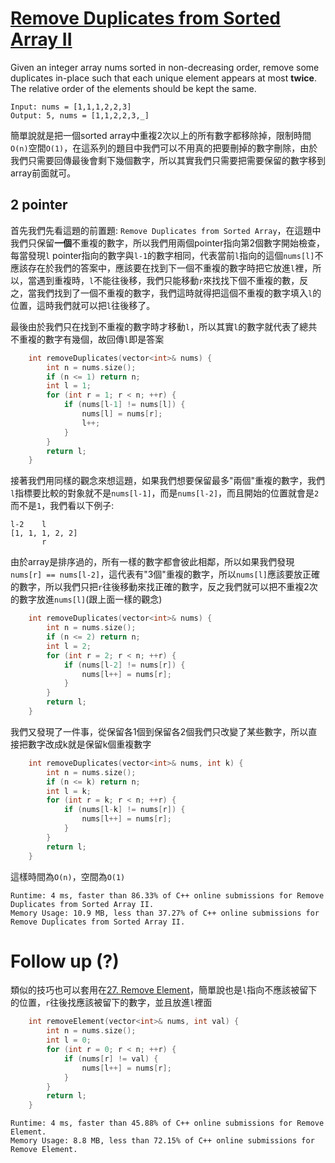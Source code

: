 # [Remove Duplicates from Sorted Array II](https://leetcode.com/problems/remove-duplicates-from-sorted-array-ii/)

Given an integer array nums sorted in non-decreasing order, remove some duplicates in-place such that each unique element appears at most **twice**. The relative order of the elements should be kept the same.

```
Input: nums = [1,1,1,2,2,3]
Output: 5, nums = [1,1,2,2,3,_]
```

簡單說就是把一個sorted array中重複2次以上的所有數字都移除掉，限制時間`O(n)`空間`O(1)`，在這系列的題目中我們可以不用真的把要刪掉的數字刪除，由於我們只需要回傳最後會剩下幾個數字，所以其實我們只需要把需要保留的數字移到array前面就可。


## 2 pointer
首先我們先看這題的前置題: `Remove Duplicates from Sorted Array`，在這題中我們只保留**一個**不重複的數字，所以我們用兩個pointer指向第2個數字開始檢查，每當發現`l` pointer指向的數字與`l-1`的數字相同，代表當前`l`指向的這個`nums[l]`不應該存在於我們的答案中，應該要在找到下一個不重複的數字時把它放進`l`裡，所以，當遇到重複時，`l`不能往後移，我們只能移動`r`來找找下個不重複的數，反之，當我們找到了一個不重複的數字，我們這時就得把這個不重複的數字填入`l`的位置，這時我們就可以把`l`往後移了。

最後由於我們只在找到不重複的數字時才移動`l`，所以其實`l`的數字就代表了總共不重複的數字有幾個，故回傳`l`即是答案

```cpp
    int removeDuplicates(vector<int>& nums) {
        int n = nums.size();
        if (n <= 1) return n;
        int l = 1;
        for (int r = 1; r < n; ++r) {
            if (nums[l-1] != nums[l]) {
                nums[l] = nums[r];
                l++;
            }
        }
        return l;
    }
```

接著我們用同樣的觀念來想這題，如果我們想要保留最多"兩個"重複的數字，我們`l`指標要比較的對象就不是`nums[l-1]`，而是`nums[l-2]`，而且開始的位置就會是`2`而不是`1`，我們看以下例子:
```
l-2    l
[1, 1, 1, 2, 2]
       r
```
由於array是排序過的，所有一樣的數字都會彼此相鄰，所以如果我們發現`nums[r] == nums[l-2]`，這代表有"3個"重複的數字，所以`nums[l]`應該要放正確的數字，所以我們只把`r`往後移動來找正確的數字，反之我們就可以把不重複2次的數字放進`nums[l]`(跟上面一樣的觀念)

```cpp
    int removeDuplicates(vector<int>& nums) {
        int n = nums.size();
        if (n <= 2) return n;
        int l = 2;
        for (int r = 2; r < n; ++r) {
            if (nums[l-2] != nums[r]) {
                nums[l++] = nums[r];
            }
        }
        return l;
    }
```

我們又發現了一件事，從保留各1個到保留各2個我們只改變了某些數字，所以直接把數字改成k就是保留k個重複數字
```cpp
    int removeDuplicates(vector<int>& nums, int k) {
        int n = nums.size();
        if (n <= k) return n;
        int l = k;
        for (int r = k; r < n; ++r) {
            if (nums[l-k] != nums[r]) {
                nums[l++] = nums[r];
            }
        }
        return l;
    }
```

這樣時間為`O(n)`，空間為`O(1)`
```
Runtime: 4 ms, faster than 86.33% of C++ online submissions for Remove Duplicates from Sorted Array II.
Memory Usage: 10.9 MB, less than 37.27% of C++ online submissions for Remove Duplicates from Sorted Array II.
```

# Follow up (?)
類似的技巧也可以套用在[27. Remove Element](https://leetcode.com/problems/remove-element/)，簡單說也是`l`指向不應該被留下的位置，`r`往後找應該被留下的數字，並且放進`l`裡面
```cpp
    int removeElement(vector<int>& nums, int val) {
        int n = nums.size();
        int l = 0;
        for (int r = 0; r < n; ++r) {
            if (nums[r] != val) {
                nums[l++] = nums[r];
            }
        }
        return l;
    }
```

```
Runtime: 4 ms, faster than 45.88% of C++ online submissions for Remove Element.
Memory Usage: 8.8 MB, less than 72.15% of C++ online submissions for Remove Element.
```

